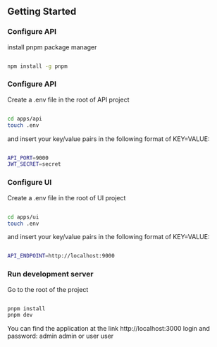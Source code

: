 ## Getting Started

### Configure API

install pnpm package manager

```bash

npm install -g pnpm

```

### Configure API
Create a .env file in the root of API project

```bash

cd apps/api
touch .env

```
and insert your key/value pairs in the following format of KEY=VALUE:

```sh

API_PORT=9000
JWT_SECRET=secret

```


### Configure UI
Create a .env file in the root of UI project

```bash

cd apps/ui
touch .env

```
and insert your key/value pairs in the following format of KEY=VALUE:

```sh

API_ENDPOINT=http://localhost:9000

```

### Run development server

Go to the root of the project

```bash

pnpm install
pnpm dev

```

You can find the application at the link http://localhost:3000
login and password:
admin admin
or
user user
